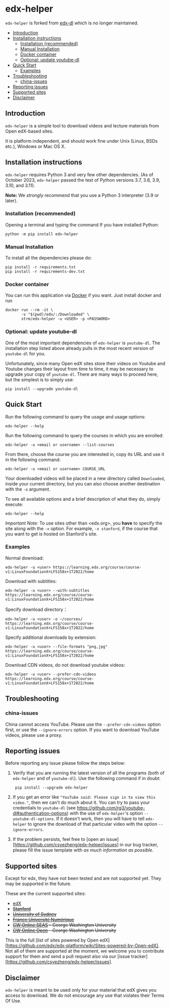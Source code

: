# edx-helper

`edx-helper` is forked from [edx-dl](https://github.com/coursera-dl/edx-dl) which is no longer maintained.

<!-- TOC -->

  * [Introduction](#introduction)
  * [Installation instructions](#installation-instructions)
    + [Installation (recommended)](#installation-recommended)
    + [Manual Installation](#manual-installation)
    + [Docker container](#docker-container)
    + [Optional: update youtube-dl](#optional-update-youtube-dl)
  * [Quick Start](#quick-start)
    + [Examples](#examples)
  * [Troubleshooting](#troubleshooting)
    + [china-issues](#china-issues)
  * [Reporting issues](#reporting-issues)
  * [Supported sites](#supported-sites)
  * [Disclaimer](#disclaimer)

  <!-- /TOC -->



## Introduction

`edx-helper` is a simple tool to download videos and lecture materials from Open
edX-based sites.  

It is platform independent, and should work fine under Unix (Linux, BSDs etc.), Windows or Mac OS X.

## Installation instructions

`edx-helper` requires Python 3 and very few other dependencies. (As of October 2023, `edx-helper` passed the test of Python versions 3.7, 3.8, 3.9, 3.10, and 3.11).

**Note:** We *strongly* recommend that you use a Python 3 interpreter (3.9
or later).

### Installation (recommended)

Opening a terminal and typing the command If you have installed Python:

    python -m pip install edx-helper

### Manual Installation

To install all the dependencies please do:

    pip install -r requirements.txt
    pip install -r requirements-dev.txt

### Docker container

You can run this application via [Docker](https://docker.com) if you want. Just install docker and run

```
docker run --rm -it \
       -v "$(pwd)/edx/:/Downloaded" \
       strm/edx-helper -u <USER> -p <PASSWORD>
```

### Optional: update youtube-dl

One of the most important dependencies of `edx-helper` is `youtube-dl`. The
installation step listed above already pulls in the most recent version of
`youtube-dl` for you.

Unfortunately, since many Open edX sites store their videos on Youtube and
Youtube changes their layout from time to time, it may be necessary to
upgrade your copy of `youtube-dl`.  There are many ways to proceed here, but
the simplest is to simply use:

    pip install --upgrade youtube-dl

## Quick Start

Run the following command to query the usage and usage options:

```
edx-helper --help
```

Run the following command to query the courses in which you are enrolled:

    edx-helper -u <email or username> --list-courses

From there, choose the course you are interested in, copy its URL and use it
in the following command:

    edx-helper -u <email or username> COURSE_URL

Your downloaded videos will be placed in a new directory called
`Downloaded`, inside your current directory, but you can also choose another
destination with the `-o` argument.

To see all available options and a brief description of what they do, simply
execute:

    edx-helper --help

*Important Note:* To use sites other than <edx.org>, you **have** to specify the
site along with the `-x` option. For example, `-x stanford`, if the course
that you want to get is hosted on Stanford's site.

### Examples

Normal download:

```
edx-helper -u <user> https://learning.edx.org/course/course-v1:LinuxFoundationX+LFS158x+1T2022/home
```

Download with subtitles:

```
edx-helper -u <user> --with-subtitles https://learning.edx.org/course/course-v1:LinuxFoundationX+LFS158x+1T2022/home
```

Specify download directory：

```
edx-helper -u <user> -o ~/courses/ https://learning.edx.org/course/course-v1:LinuxFoundationX+LFS158x+1T2022/home
```

Specify additional downloads by extension:

```
edx-helper -u <user> --file-formats "png,jpg" https://learning.edx.org/course/course-v1:LinuxFoundationX+LFS158x+1T2022/home
```

Download CDN videos, do not download youtube videos:

```
edx-helper -u <user> --prefer-cdn-videos https://learning.edx.org/course/course-v1:LinuxFoundationX+LFS158x+1T2022/home
```

## Troubleshooting

### china-issues

China cannot access YouTube. Please use the  `--prefer-cdn-videos`  option first, or use the `--ignore-errors` option. If you want to download YouTube videos, please use a proxy.

## Reporting issues

Before reporting any issue please follow the steps below:

1. Verify that you are running the latest version of all the programs (both of `edx-helper` and of `youtube-dl`).  Use the following command if in doubt:

        pip install --upgrade edx-helper
   
2. If you get an error like `"YouTube said: Please sign in to view this video."`, then we can't do much about it. You can try to pass your credentials to `youtube-dl` (see https://github.com/rg3/youtube-dl#authentication-options) with the use of `edx-helper`'s option `--youtube-dl-options`. If it doesn't work, then you will have to tell `edx-helper` to ignore the download of that particular video with the option `--ignore-errors`.
   
3. If the problem persists, feel free to [open an issue][https://github.com/csyezheng/edx-helper/issues] in our bug tracker, please fill the issue template with *as much information as
possible*.

## Supported sites

Except for edx, they have not been tested and are not supported yet. They may be supported in the future.

These are the current supported sites:

- [edX](http://edx.org)
- ~~[Stanford](http://lagunita.stanford.edu/)~~
- ~~[University of Sydney](http://online.it.usyd.edu.au)~~
- ~~[France Université Numérique](https://www.france-universite-numerique-mooc.fr/)~~
- ~~[GW Online SEAS](http://openedx.seas.gwu.edu/) - George Washington University~~
- ~~[GW Online Open](http://mooc.online.gwu.edu/) - George Washington University~~

This is the full [list of sites powered by Open edX][https://github.com/edx/edx-platform/wiki/Sites-powered-by-Open-edX]. Not all of them are supported at the moment, we welcome you to contribute support for them
and send a pull request also via our [issue tracker][https://github.com/csyezheng/edx-helper/issues].

## Disclaimer

`edx-helper` is meant to be used only for your material that edX gives you access to download. We do not encourage any use that violates their Terms Of Use.
